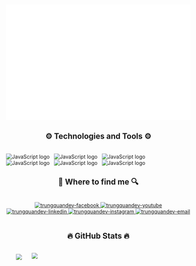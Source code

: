 <!-- Trungquandev -->
<a href="#" target="_blank">
  <img src="SVG/neonguyen-backgound.svg" width="1200" alt="neonguyen-official" />
</a>

<h2 align="center">⚙ Technologies and Tools ⚙</h2>
<br>
<!-- https://simpleicons.org/ -->
<span><img src="https://img.shields.io/badge/.net-27374D?logo=dotnet&logoColor=#512BD4" alt="JavaScript logo" title="JavaScript" height="25" /></span>
&nbsp;
<span><img src="https://img.shields.io/badge/Javascript-27374D?logo=javascript&logoColor=#512BD4" alt="JavaScript logo" title="JavaScript" height="25" /></span>
&nbsp;
<span><img src="https://img.shields.io/badge/Html5-27374D?logo=html5&logoColor=#033963" alt="JavaScript logo" title="JavaScript" height="25" /></span>
&nbsp;
<span><img src="https://img.shields.io/badge/Css3-27374D?logo=css3&logoColor=#033963" alt="JavaScript logo" title="JavaScript" height="25" /></span>
&nbsp;
<span><img src="https://img.shields.io/badge/Microsoftsqlserver-27374D?logo=microsoftsqlserver&logoColor=#033963" alt="JavaScript logo" title="JavaScript" height="25" /></span>
&nbsp;
<span><img src="https://img.shields.io/badge/Oracle-27374D?logo=oracle&logoColor=#033963" alt="JavaScript logo" title="JavaScript" height="25" /></span>
&nbsp;

<br>

<h2 align="center">🔎 Where to find me 🔍</h2>
<br>
<!-- https://icons8.com -->
<div align="center">
  <a href="#" target="blank">
    <img src="https://img.icons8.com/bubbles/100/000000/facebook.png"" alt="trungquandev-facebook" />
  </a>
  <a href="#" target="blank">
    <img src="https://img.icons8.com/bubbles/100/000000/youtube-squared.png" alt="trungquandev-youtube" />
  </a>
  <a href="#" target="blank">
    <img src="https://img.icons8.com/bubbles/100/000000/linkedin.png" alt="trungquandev-linkedin" />
  </a>
  <a href="#" target="blank">
    <img src="https://img.icons8.com/bubbles/100/000000/instagram.png" alt="trungquandev-instagram" />
  </a>
  <a href="# target="top">
    <img src="https://img.icons8.com/bubbles/100/000000/apple-mail.png" alt="trungquandev-email" />
  </a>
</div>

<br>


<h2 align="center">🔥 GitHub Stats 🔥</h2>
<!-- https://github.com/anuraghazra/github-readme-stats -->
<br>
<div align=center>
  <a href="#" title="NeoNeoNguyen">
    <img width="315" align="center" src="https://github-readme-stats.vercel.app/api/top-langs/?username=neoneonguyen&hide=c%23,powershell,Mathematica,Ruby,Objective-C,Objective-C%2b%2b,Cuda&title_color=61dafb&text_color=ffffff&icon_color=61dafb&bg_color=20232a&langs_count=8&layout=compact&border_color=61dafb&hide_border=true" />
  </a>
  <a href="#" title="NeoNeoNguyen">
    <img align="right" width="434" src="https://github-readme-stats.vercel.app/api?username=neoneonguyen&show_icons=true&theme=react&border_color=61dafb&hide_border=true" />
  </a>
</div>

<br>






